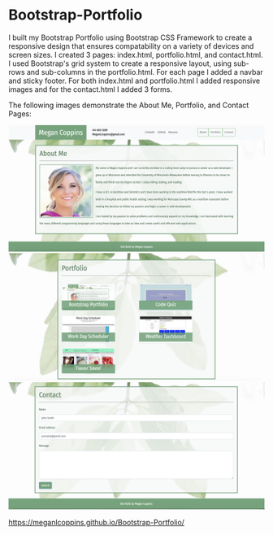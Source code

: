 # Bootstrap-Portfolio

I built my Bootstrap Portfolio using Bootstrap CSS Framework to create a responsive design that ensures compatability on a variety of devices and screen sizes. I created 3 pages: index.html, portfolio.html, and contact.html. I used Bootstrap's grid system to create a responsive layout, using sub-rows and sub-columns in the portfolio.html. For each page I added a navbar and sticky footer. For both index.html and portfolio.html I added responsive images and for the contact.html I added 3 forms. 

The following images demonstrate the About Me, Portfolio, and Contact Pages:

<img src="assets/images/screenshot1.png" alt="About Me Page">

<img src="assets/images/screenshot6.png" alt="Portfolio Page">

<img src="assets/images/screenshot7.png" alt="Contact Page">

https://meganlcoppins.github.io/Bootstrap-Portfolio/

